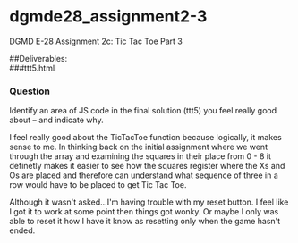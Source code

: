 # dgmde28_assignment2-3
DGMD E-28 Assignment 2c: Tic Tac Toe Part 3

##Deliverables:  
###ttt5.html


### Question
Identify an area of JS code in the final solution (ttt5) you feel really good about – and indicate why.


I feel really good about the TicTacToe function because logically, it makes sense to me. In thinking back on the initial assignment where we went through the array and examining the squares in their place from 0 - 8 it definetly makes it easier to see how the squares register where the Xs and Os are placed and therefore can understand what sequence of three in a row would have to be placed to get Tic Tac Toe. 

Although it wasn't asked...I'm having trouble with my reset button. I feel like I got it to work at some point then things got wonky. Or maybe I only was able to reset it how I have it know as resetting only when the game hasn't ended. 

